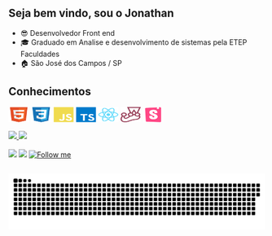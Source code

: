 ## Seja bem vindo, sou o Jonathan
- 😎 Desenvolvedor Front end
- 🎓 Graduado em Analise e desenvolvimento de sistemas pela ETEP Faculdades
- 🏠 São José dos Campos / SP

## Conhecimentos
<div style="display: inline_block">
  <img align="center" alt="HTML" height="30" width="40" src="https://raw.githubusercontent.com/devicons/devicon/master/icons/html5/html5-original.svg">
  <img align="center" alt="CSS" height="30" width="40" src="https://raw.githubusercontent.com/devicons/devicon/master/icons/css3/css3-original.svg">
  <img align="center" alt="JS" height="30" width="40" src="https://raw.githubusercontent.com/devicons/devicon/master/icons/javascript/javascript-plain.svg">
  <img align="center" alt="TS" height="30" width="40" src="https://raw.githubusercontent.com/devicons/devicon/master/icons/typescript/typescript-plain.svg">
  <img align="center" alt="React" height="30" width="40" src="https://raw.githubusercontent.com/devicons/devicon/master/icons/react/react-original.svg">
  <img align="center" alt="Jest" height="30" width="40" src="https://raw.githubusercontent.com/devicons/devicon/master/icons/jest/jest-plain.svg">
  <img align="center" alt="Storybook" height="30" width="40" src="https://raw.githubusercontent.com/devicons/devicon/master/icons/storybook/storybook-original.svg">
</div>
<br />
<div>
  <a href="https://github.com/jonlima2018">
  <img height="150em" src="https://github-readme-stats.vercel.app/api?username=jonlima2018&show_icons=true&theme=material-palenight&include_all_commits=true&count_private=true&icon_color=c792ea&custom_title=Jonathan%20Martins%20de%20Lima"/>
  <img height="150em" src="https://github-readme-stats.vercel.app/api/top-langs/?username=jonlima2018&layout=compact&langs_count=7&theme=material-palenight"/>
    </a>
</div>
 <br />
 <div> 
  <a href="https://www.linkedin.com/in/jonlima/" target="_blank"><img src="https://img.shields.io/badge/-LinkedIn-%230077B5?style=for-the-badge&logo=linkedin&logoColor=white" target="_blank"></a>
  <a href = "mailto:jonathan_martins_lima@yahoo.com.br"><img src="https://img.shields.io/badge/-Email-%23333?style=for-the-badge&logo=yahoo&logoColor=white" target="_blank"></a>
  <a href="https://github.com/jonlima2018">
    <img src="https://img.shields.io/github/followers/jonlima2018?label=follow&style=social" height="28" title="Follow me" /> 
  </a>
</div>

##
![Snake animation](https://github.com/jonlima2018/jonlima2018/blob/output/github-contribution-grid-snake.svg)


